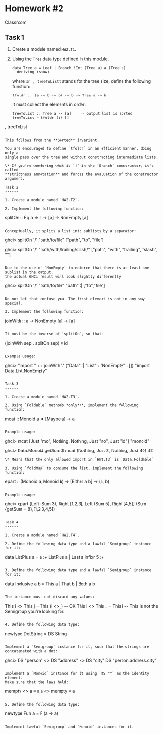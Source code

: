 Homework #2
===========

[Classroom](https://classroom.github.com/a/pMSQGoON)

Task 1
------

1. Create a module named `HW2.T1`.

2. Using the `Tree` data type defined in this module,

   ```
   data Tree a = Leaf | Branch !Int (Tree a) a (Tree a)
     deriving (Show)
   ```

   where `In
  , treeToListt` stands for the tree size, define the following function:

   ```
   tfoldr :: (a -> b -> b) -> b -> Tree a -> b
   ```

   It must collect the elements in order:

   ```
   treeToList :: Tree a -> [a]    -- output list is sorted
   treeToList = tfoldr (:) []
  , treeToList
   ```

   This follows from the **Sorted** invariant.

   You are encouraged to define `tfoldr` in an efficient manner, doing only a
   single pass over the tree and without constructing intermediate lists.

   \* If you're wondering what is `!` in the `Branch` constructor, it's called
   **strictness annotation** and forces the evaluation of the constructor argument.

Task 2
------

1. Create a module named `HW2.T2`.

2. Implement the following function:

   ```
   splitOn :: Eq a => a -> [a] -> NonEmpty [a]
   ```

   Conceptually, it splits a list into sublists by a separator:

   ```
   ghci> splitOn '/' "path/to/file"
   ["path", "to", "file"]

   ghci> splitOn '/' "path/with/trailing/slash/"
   ["path", "with", "trailing", "slash", ""]
   ```

   Due to the use of `NonEmpty` to enforce that there is at least one sublist in the output,
   the actual GHCi result will look slightly differently:

   ```
   ghci> splitOn '/' "path/to/file"
   "path" :| ["to","file"]
   ```

   Do not let that confuse you. The first element is not in any way special.

3. Implement the following function:

   ```
   joinWith :: a -> NonEmpty [a] -> [a]
   ```

   It must be the inverse of `splitOn`, so that:

   ```
   (joinWith sep . splitOn sep)  ≡  id
   ```

   Example usage:

   ```
   ghci> "import " ++ joinWith '.' ("Data" :| "List" : "NonEmpty" : [])
   "import Data.List.NonEmpty"
   ```

Task 3
------

1. Create a module named `HW2.T3`.

2. Using `Foldable` methods *only*\*, implement the following function:

   ```
   mcat :: Monoid a => [Maybe a] -> a
   ```

   Example usage:

   ```
   ghci> mcat [Just "mo", Nothing, Nothing, Just "no", Just "id"]
   "monoid"

   ghci> Data.Monoid.getSum $ mcat [Nothing, Just 2, Nothing, Just 40]
   42
   ```
   \* Means that the only allowed import in `HW2.T3` is `Data.Foldable`

3. Using `foldMap` to consume the list, implement the following function:

   ```
   epart :: (Monoid a, Monoid b) => [Either a b] -> (a, b)
   ```

   Example usage:

   ```
   ghci> epart [Left (Sum 3), Right [1,2,3], Left (Sum 5), Right [4,5]]
   (Sum {getSum = 8},[1,2,3,4,5])
   ```

Task 4
------

1. Create a module named `HW2.T4`.

2. Define the following data type and a lawful `Semigroup` instance for it:

   ```
   data ListPlus a = a :+ ListPlus a | Last a
   infixr 5 :+
   ```

3. Define the following data type and a lawful `Semigroup` instance for it:

   ```
   data Inclusive a b = This a | That b | Both a b
   ```

   The instance must not discard any values:

   ```
   This i  <>  This j  =  This (i <> j)   -- OK
   This i  <>  This _  =  This i          -- This is not the Semigroup you're looking for.
   ```

4. Define the following data type:

   ```
   newtype DotString = DS String
   ```

   Implement a `Semigroup` instance for it, such that the strings are
   concatenated with a dot:

   ```
   ghci> DS "person" <> DS "address" <> DS "city"
   DS "person.address.city"
   ```

   Implement a `Monoid` instance for it using `DS ""` as the identity element.
   Make sure that the laws hold:

   ```
   mempty <> a  ≡  a
   a <> mempty  ≡  a
   ```

5. Define the following data type:

   ```
   newtype Fun a = F (a -> a)
   ```

   Implement lawful `Semigroup` and `Monoid` instances for it.